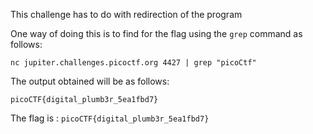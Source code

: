 This challenge has to do with redirection of the program

One way of doing this is to find for the flag using the `grep` command as follows:
```
nc jupiter.challenges.picoctf.org 4427 | grep "picoCtf"
```

The output obtained will be as follows:
```
picoCTF{digital_plumb3r_5ea1fbd7}
```

The flag is : `picoCTF{digital_plumb3r_5ea1fbd7}`